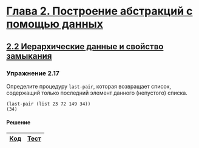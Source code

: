 # [Глава 2. Построение абстракций с помощью данных](index.md#Глава-2-Построение-абстракций-с-помощью-данных)
## [2.2 Иерархические данные и свойство замыкания](index.md#22-Иерархические-данные-и-свойство-замыкания)

### Упражнение 2.17
Определите процедуру `last-pair`, которая возвращает список, содержащий только
последний элемент данного (непустого) списка.

```racket
(last-pair (list 23 72 149 34))
(34)
```

#### Решение
[Код](../../src/chapter02/exercise_2_17.rkt) | [Тест](../../test/chapter02/test_exercise_2_17.rkt)
--- | ---

